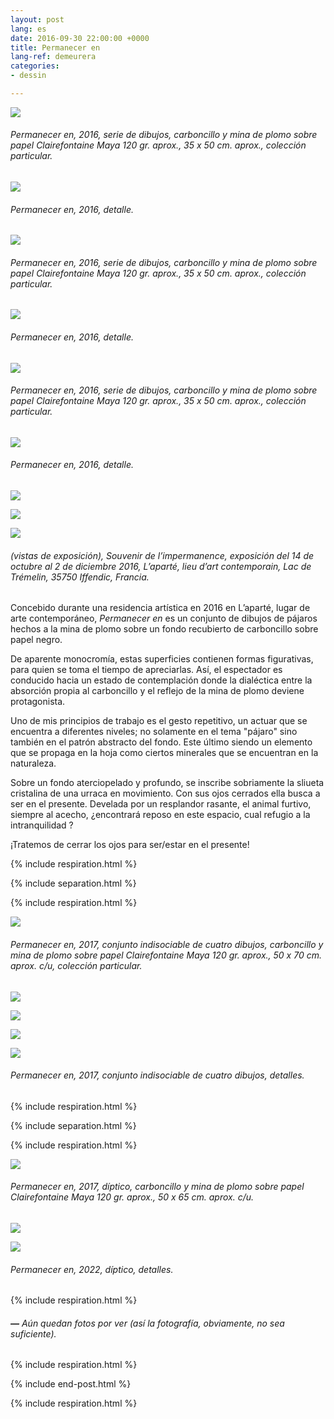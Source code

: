 ```yaml
---
layout: post
lang: es
date: 2016-09-30 22:00:00 +0000
title: Permanecer en
lang-ref: demeurera
categories:
- dessin

---
```

![](/mepierdoparaver/imgs/demeurer-a-12-up.jpg)

###### _Permanecer en_, 2016, serie de dibujos, carboncillo y mina de plomo sobre papel Clairefontaine Maya 120 gr. aprox., 35 x 50 cm. aprox., colección particular.

![](/mepierdoparaver/imgs/demeurer-a-12d-up.jpg)

###### _Permanecer en_, 2016, detalle.

![](/mepierdoparaver/imgs/demeurer-a-3-up.jpg)

###### _Permanecer en_, 2016, serie de dibujos, carboncillo y mina de plomo sobre papel Clairefontaine Maya 120 gr. aprox., 35 x 50 cm. aprox., colección particular.

![](/mepierdoparaver/imgs/demeurer-a-3d-up.jpg)

###### _Permanecer en_, 2016, detalle.

![](/mepierdoparaver/imgs/demeurer-a-8-up.jpg)

###### _Permanecer en_, 2016, serie de dibujos, carboncillo y mina de plomo sobre papel Clairefontaine Maya 120 gr. aprox., 35 x 50 cm. aprox., colección particular.

![](/mepierdoparaver/imgs/demeurer-a-8d-up.jpg)

###### _Permanecer en_, 2016, detalle.

![](/mepierdoparaver/imgs/demeurer-a-ins-2-up.jpg)

![](/mepierdoparaver/imgs/demeurer-a-ins-1-up.jpg)

![](/mepierdoparaver/imgs/demeurer-a-ins-3-up.jpg)

###### (vistas de exposición), _Souvenir de l’impermanence_, exposición del 14 de octubre al 2 de diciembre 2016, L’aparté, lieu d’art contemporain, Lac de Trémelin, 35750 Iffendic, Francia.

Concebido durante una residencia artística en 2016 en L’aparté, lugar de arte contemporáneo, _Permanecer en_ es un conjunto de dibujos de pájaros hechos a la mina de plomo sobre un fondo recubierto de carboncillo sobre papel negro.

De aparente monocromía, estas superficies contienen formas figurativas, para quien se toma el tiempo de apreciarlas. Así, el espectador es conducido hacia un estado de contemplación donde la dialéctica entre la absorción propia al carboncillo y el reflejo de la mina de plomo deviene protagonista.

Uno de mis principios de trabajo es el gesto repetitivo, un actuar que se encuentra a diferentes niveles; no solamente en el tema "pájaro" sino también en el patrón abstracto del fondo. Este último siendo un elemento que se propaga en la hoja como ciertos minerales que se encuentran en la naturaleza.

Sobre un fondo aterciopelado y profundo, se inscribe sobriamente la sliueta cristalina de una urraca en movimiento. Con sus ojos cerrados ella busca a ser en el presente. Develada por un resplandor rasante, el animal furtivo, siempre al acecho, ¿encontrará reposo en este espacio, cual refugio a la intranquilidad ?

¡Tratemos de cerrar los ojos para ser/estar en el presente!

{% include respiration.html %}

{% include separation.html %}

{% include respiration.html %}

![](/mepierdoparaver/imgs/carlos-bernal-barrera-demeurer-a-ensemble-indissociable-2017-up.jpg)

###### _Permanecer en_, 2017, conjunto indisociable de cuatro dibujos, carboncillo y mina de plomo sobre papel Clairefontaine Maya 120 gr. aprox., 50 x 70 cm. aprox. c/u, colección particular.

![](/mepierdoparaver/imgs/demeurer-ii-15-up.jpg)

![](/mepierdoparaver/imgs/demeurer-ii-14-up.jpg)

![](/mepierdoparaver/imgs/demeurer-ii-13-up.jpg)

![](/mepierdoparaver/imgs/demeurer-ii-16-up.jpg)

###### _Permanecer en_, 2017, conjunto indisociable de cuatro dibujos, detalles.

{% include respiration.html %}

{% include separation.html %}

{% include respiration.html %}

![](/mepierdoparaver/imgs/carlos-bernal-barrera-demeurer-a-diptyque-2022-up.jpg)

###### _Permanecer en_, 2017, díptico, carboncillo y mina de plomo sobre papel Clairefontaine Maya 120 gr. aprox., 50 x 65 cm. aprox. c/u.

![](/mepierdoparaver/imgs/carlos-bernal-barrera-demeurer-a-diptyque-2022-det-2-up.jpg)

![](/mepierdoparaver/imgs/carlos-bernal-barrera-demeurer-a-diptyque-2022-det-1-up.jpg)

###### _Permanecer en_, 2022, díptico, detalles.

{% include respiration.html %}

###### **—** _Aún quedan fotos por ver (así la fotografía, obviamente, no sea suficiente)._

{% include respiration.html %}

{% include end-post.html %}

{% include respiration.html %}